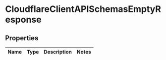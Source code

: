 # CloudflareClientAPISchemasEmptyResponse

## Properties
Name | Type | Description | Notes
------------ | ------------- | ------------- | -------------
